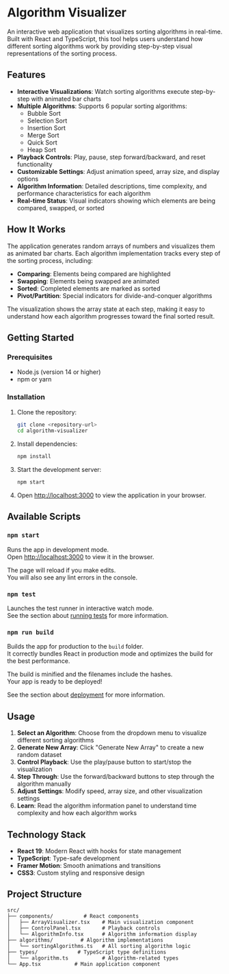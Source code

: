 # Algorithm Visualizer

An interactive web application that visualizes sorting algorithms in real-time. Built with React and TypeScript, this tool helps users understand how different sorting algorithms work by providing step-by-step visual representations of the sorting process.

## Features

- **Interactive Visualizations**: Watch sorting algorithms execute step-by-step with animated bar charts
- **Multiple Algorithms**: Supports 6 popular sorting algorithms:
  - Bubble Sort
  - Selection Sort
  - Insertion Sort
  - Merge Sort
  - Quick Sort
  - Heap Sort
- **Playback Controls**: Play, pause, step forward/backward, and reset functionality
- **Customizable Settings**: Adjust animation speed, array size, and display options
- **Algorithm Information**: Detailed descriptions, time complexity, and performance characteristics for each algorithm
- **Real-time Status**: Visual indicators showing which elements are being compared, swapped, or sorted

## How It Works

The application generates random arrays of numbers and visualizes them as animated bar charts. Each algorithm implementation tracks every step of the sorting process, including:

- **Comparing**: Elements being compared are highlighted
- **Swapping**: Elements being swapped are animated
- **Sorted**: Completed elements are marked as sorted
- **Pivot/Partition**: Special indicators for divide-and-conquer algorithms

The visualization shows the array state at each step, making it easy to understand how each algorithm progresses toward the final sorted result.

## Getting Started

### Prerequisites

- Node.js (version 14 or higher)
- npm or yarn

### Installation

1. Clone the repository:
   ```bash
   git clone <repository-url>
   cd algorithm-visualizer
   ```

2. Install dependencies:
   ```bash
   npm install
   ```

3. Start the development server:
   ```bash
   npm start
   ```

4. Open [http://localhost:3000](http://localhost:3000) to view the application in your browser.

## Available Scripts

### `npm start`

Runs the app in development mode.\
Open [http://localhost:3000](http://localhost:3000) to view it in the browser.

The page will reload if you make edits.\
You will also see any lint errors in the console.

### `npm test`

Launches the test runner in interactive watch mode.\
See the section about [running tests](https://facebook.github.io/create-react-app/docs/running-tests) for more information.

### `npm run build`

Builds the app for production to the `build` folder.\
It correctly bundles React in production mode and optimizes the build for the best performance.

The build is minified and the filenames include the hashes.\
Your app is ready to be deployed!

See the section about [deployment](https://facebook.github.io/create-react-app/docs/deployment) for more information.

## Usage

1. **Select an Algorithm**: Choose from the dropdown menu to visualize different sorting algorithms
2. **Generate New Array**: Click "Generate New Array" to create a new random dataset
3. **Control Playback**: Use the play/pause button to start/stop the visualization
4. **Step Through**: Use the forward/backward buttons to step through the algorithm manually
5. **Adjust Settings**: Modify speed, array size, and other visualization settings
6. **Learn**: Read the algorithm information panel to understand time complexity and how each algorithm works

## Technology Stack

- **React 19**: Modern React with hooks for state management
- **TypeScript**: Type-safe development
- **Framer Motion**: Smooth animations and transitions
- **CSS3**: Custom styling and responsive design

## Project Structure

```
src/
├── components/          # React components
│   ├── ArrayVisualizer.tsx    # Main visualization component
│   ├── ControlPanel.tsx       # Playback controls
│   └── AlgorithmInfo.tsx      # Algorithm information display
├── algorithms/         # Algorithm implementations
│   └── sortingAlgorithms.ts   # All sorting algorithm logic
├── types/             # TypeScript type definitions
│   └── algorithm.ts           # Algorithm-related types
└── App.tsx           # Main application component
```